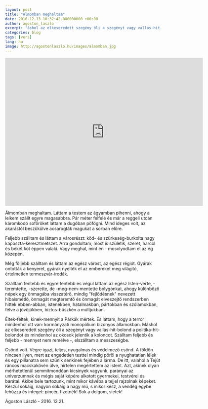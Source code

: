 ```yaml
---
layout: post
title: "Álmomban meghaltam"
date: 2016-12-13 10:32:42.000000000 +00:00
author: agoston_laszlo
excerpt: "áshol az elkeseredett szegény öli a szegényt vagy vallás-hit-bolond a politika-hit-bolondot és mindenhol az okosok jelentik a koloncot."
categories: blog
tags: [vers]
lang: hu
image: http://agostonlaszlo.hu/images/almomban.jpg
---
```


<iframe src="https://player.vimeo.com/video/196625555" width="640" height="480" frameborder="0" webkitallowfullscreen mozallowfullscreen allowfullscreen></iframe>

Álmomban meghaltam. Láttam a testem az ágyamban pihenni, ahogy a lelkem szállt egyre magasabbra. Pár méter felfelé és már a reggeli utcán káromkodó sofőröket láttam a dugóban pöfögni. Mind ideges volt, az akarástól beszűkülve acsarogták magukat a sorban előre.

Feljebb szálltam és láttam a városrészt: köd- és szürkeség-burkolta nagy káposzta-keresztmetszet. Arra gondoltam, most is születik, szeret, harcol és békét köt éppen valaki. Vagy meghal, mint én - mosolyodtam el az ég közepén.

Még följebb szálltam és láttam az egész várost, az egész régiót. Gyárak ontották a kenyeret, gyárak nyelték el az embereket meg világító, értelmetlen termeszvár-irodák.

Szálltam fentebb és egyre fentebb és végül láttam az egész Isten-verte, -teremtette, -szerette, de -meg-nem-mentette bolygónkat, ahogy különböző népek egy önmagába visszatérő, mindig "fejlődésnek" nevezett hibaismétlő, önmagát megteremtő és önmagát elveszejtő rendszerben hittek ebben-abban, istenekben, hatalmakban, pártokban és szólamokban, félve a jövőjükben, biztos-büszkén a múltjukban.

Éltek-féltek, kinek-mennyit a Párkák mértek. És láttam, hogy a terror mindenhol ott van: kormányzati monopólium bizonyos államokban. Máshol az elkeseredett szegény öli a szegényt vagy vallás-hit-bolond a politika-hit-bolondot és mindenhol az okosok jelentik a koloncot.
Szálltam feljebb és feljebb - mennyet nem remélve -, elszálltam a messzeségbe.

Csönd volt. Végre igazi, teljes, nyugalmas és védelmező csönd. A földön nincsen ilyen, mert az engedetlen testtel mindig pöröl a nyughatatlan lélek és egy pillanatra sem szűnik senkinek fejében a lárma. De itt, valahol a Tejút ráncos macskakövén ülve, hirtelen megértettem az istent. Azt, akinek olyan mérhetetlenül semmitmondóan kicsinyek vagyunk, parányai az univerzumnak és mégis saját képére alkotott gyermekei, testvérei és barátai. Akibe bele tartozunk, mint mikor kávéba a tejjel rajzolnak képeket. Készül sokáig, nagyon sokáig a nagy mű, s mikor kész, a vendég egybe lehúzza és integet: pincér, fizetnék! Sok a dolgom, sietek!

Ágoston László - 2016. 12.21.

